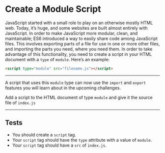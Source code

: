 # Create a Module Script

JavaScript started with a small role to play on an otherwise mostly HTML web. Today, it’s huge, and some websites are built almost entirely with JavaScript. In order to make JavaScript more modular, clean, and maintainable; ES6 introduced a way to easily share code among JavaScript files. This involves exporting parts of a file for use in one or more other files, and importing the parts you need, where you need them. In order to take advantage of this functionality, you need to create a script in your HTML document with a `type` of `module`. Here’s an example:

```html
<script type="module" src="filename.js"></script>
```

---

A script that uses this `module` type can now use the `import` and `export` features you will learn about in the upcoming challenges.

Add a script to the HTML document of type `module` and give it the source file of `index.js`

---

## Tests

- You should create a `script` tag.
- Your `script` tag should have the `type` attribute with a value of `module`.
- Your `script` tag should have a `src` of `index.js`.
